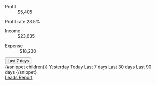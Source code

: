 <Card>
  <div class="flex justify-between border-gray-200 border-b dark:border-gray-700 pb-3">
    <dl>
      <dt class="text-base font-normal text-gray-500 dark:text-gray-400 pb-1">Profit</dt>
      <dd class="leading-none text-3xl font-bold text-gray-900 dark:text-white">$5,405</dd>
    </dl>
    <div>
      <span class="bg-green-100 text-green-800 text-xs font-medium inline-flex items-center px-2.5 py-1 rounded-md dark:bg-green-900 dark:text-green-300">
        <ArrowUpOutline class="w-2.5 h-2.5 me-1.5" />
        Profit rate 23.5%
      </span>
    </div>
  </div>

  <div class="grid grid-cols-2 py-3">
    <dl>
      <dt class="text-base font-normal text-gray-500 dark:text-gray-400 pb-1">Income</dt>
      <dd class="leading-none text-xl font-bold text-green-500 dark:text-green-400">$23,635</dd>
    </dl>
    <dl>
      <dt class="text-base font-normal text-gray-500 dark:text-gray-400 pb-1">Expense</dt>
      <dd class="leading-none text-xl font-bold text-red-600 dark:text-red-500">-$18,230</dd>
    </dl>
  </div>

  <Chart options={optionBar} />
  <div class="grid grid-cols-1 items-center border-gray-200 border-t dark:border-gray-700 justify-between">
    <div class="flex justify-between items-center pt-5">
      <Button onclick={toggle3} btnclass="text-sm font-medium text-gray-500 dark:text-gray-400 hover:text-gray-900 text-center inline-flex items-center dark:hover:text-white bg-transparent hover:bg-transparent dark:bg-transparent dark:hover:bg-transparent focus:ring-transparent dark:focus:ring-transparent py-0">Last 7 days<ChevronDownOutline class="w-2.5 m-2.5 ms-1.5" /></Button>
      <div class="relative">
        <Dropdown divclass="absolute top-[5px] -left-[180px]" isOpen={isOpen3}>
          {#snippet children()}
          <DropdownItem href='/'>Yesterday</DropdownItem>
          <DropdownItem href='/'>Today</DropdownItem>
          <DropdownItem href='/'>Last 7 days</DropdownItem>
          <DropdownItem href='/'>Last 30 days</DropdownItem>
          <DropdownItem href='/'>Last 90 days</DropdownItem>
          {/snippet}
        </Dropdown>
      </div>
      <A href="/" aclass="uppercase text-sm font-semibold hover:text-primary-700 dark:hover:text-primary-500 rounded-lg hover:bg-gray-100 dark:hover:bg-gray-700 dark:focus:ring-gray-700 dark:border-gray-700 px-3 py-2 hover:no-underline">
        Leads Report
        <ChevronRightOutline class="w-2.5 h-2.5 ms-1.5" />
      </A>
    </div>
  </div>
</Card>
